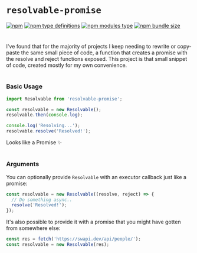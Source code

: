 # `resolvable-promise`
[![npm](https://img.shields.io/npm/v/resolvable-promise?style=for-the-badge)](https://www.npmjs.com/package/resolvable-promise) [![npm type definitions](https://img.shields.io/npm/types/resolvable-promise?style=for-the-badge)](#) [![npm modules type](https://img.shields.io/badge/modules-both-blue?style=for-the-badge)](#) [![npm bundle size](https://img.shields.io/bundlephobia/min/resolvable-promise?style=for-the-badge)](https://bundlephobia.com/package/resolvable-promise)

#

I've found that for the majority of projects I keep needing to rewrite or copy-paste the same small piece of code,
a function that creates a promise with the resolve and reject functions exposed. This project is that small snippet
of code, created mostly for my own convenience.


#

### Basic Usage

```js
import Resolvable from 'resolvable-promise';

const resolvable = new Resolvable();
resolvable.then(console.log);

console.log('Resolving...');
resolvable.resolve('Resolved!');
```

Looks like a Promise ✨
#

### Arguments

You can optionally provide `Resolvable` with an executor callback just like a promise:

```js
const resolvable = new Resolvable((resolve, reject) => {
  // Do something async..
  resolve('Resolved!');
});
```

It's also possible to provide it with a promise that you might have gotten from somewhere else:

```js
const res = fetch('https://swapi.dev/api/people/');
const resolvable = new Resolvable(res);
```
